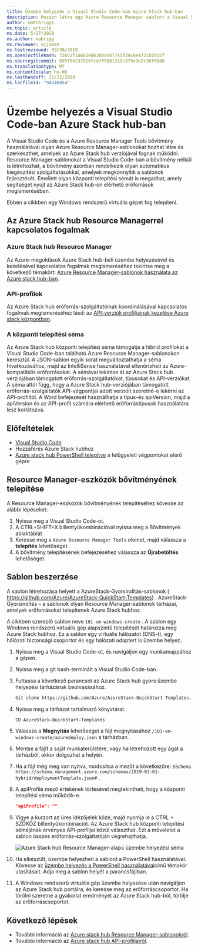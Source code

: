 ```yaml
---
title: Üzembe helyezés a Visual Studio Code-ban Azure Stack hub-ban
description: Hozzon létre egy Azure Resource Manager sablont a Visual Studio Code-ban, és a központi telepítési séma használatával készítse elő az Azure Stack hub saját verziójával kompatibilis sablont.
author: mattbriggs
ms.topic: article
ms.date: 5/27/2020
ms.author: mabrigg
ms.reviewer: sijuman
ms.lastreviewed: 09/30/2019
ms.openlocfilehash: 72652f1a681ed630bdc67745f24c6e472101915f
ms.sourcegitcommit: 695f56237826fce7f5b81319c379c9e2c38f0b88
ms.translationtype: MT
ms.contentlocale: hu-HU
ms.lasthandoff: 11/12/2020
ms.locfileid: "94546854"
---
```

# <a name="deploy-with-visual-studio-code-to-azure-stack-hub"></a>Üzembe helyezés a Visual Studio Code-ban Azure Stack hub-ban

A Visual Studio Code és a Azure Resource Manager Tools bővítmény használatával olyan Azure Resource Manager-sablonokat hozhat létre és szerkeszthet, amelyek az Azure Stack hub verziójával fognak működni. Resource Manager-sablonokat a Visual Studio Code-ban a bővítmény nélkül is létrehozhat, a bővítmény azonban rendelkezik olyan automatikus kiegészítési szolgáltatásokkal, amelyek megkönnyítik a sablonok fejlesztését. Emellett olyan központi telepítési sémát is megadhat, amely segítséget nyújt az Azure Stack hub-on elérhető erőforrások megismerésében.

Ebben a cikkben egy Windows rendszerű virtuális gépet fog telepíteni.

## <a name="concepts-for-azure-stack-hub-resource-manager"></a>Az Azure Stack hub Resource Managerrel kapcsolatos fogalmak

### <a name="azure-stack-hub-resource-manager"></a>Azure Stack hub Resource Manager

Az Azure-megoldások Azure Stack hub-beli üzembe helyezésével és kezelésével kapcsolatos fogalmak megismeréséhez tekintse meg a következő témakört: [Azure Resource Manager-sablonok használata az Azure stack hub-ban](azure-stack-arm-templates.md).

### <a name="api-profiles"></a>API-profilok
Az Azure Stack hub erőforrás-szolgáltatóinak koordinálásával kapcsolatos fogalmak megismeréséhez lásd: az [API-verziók profiljainak kezelése Azure stack központban](azure-stack-version-profiles.md).

### <a name="the-deployment-schema"></a>A központi telepítési séma

Az Azure Stack hub központi telepítési séma támogatja a hibrid profilokat a Visual Studio Code-ban található Azure Resource Manager-sablonokon keresztül. A JSON-sablon egyik sorát megváltoztathatja a séma hivatkozásához, majd az IntelliSense használatával ellenőrizheti az Azure-kompatibilis erőforrásokat. A sémával tekintse át az Azure Stack hub verziójában támogatott erőforrás-szolgáltatókat, típusokat és API-verziókat. A séma attól függ, hogy a Azure Stack hub-verziójában támogatott erőforrás-szolgáltatók API-végpontjai adott verzióit szeretné-e lekérni az API-profiltól. A Word befejezését használhatja a típus-és apiVersion, majd a apiVersion és az API-profil számára elérhető erőforrástípusok használatára lesz korlátozva.

## <a name="prerequisites"></a>Előfeltételek

- [Visual Studio Code](https://code.visualstudio.com/)
- Hozzáférés Azure Stack hubhoz
- [Azure stack hub PowerShell telepítve](../operator/powershell-install-az-module.md?toc=https%3A%2F%2Fdocs.microsoft.com%2Fen-us%2Fazure-stack%2Fuser%2FTOC.json&bc=https%3A%2F%2Fdocs.microsoft.com%2Fen-us%2Fazure-stack%2Fbreadcrumb%2Ftoc.json) a felügyeleti végpontokat elérő gépre

## <a name="install-resource-manager-tools-extension"></a>Resource Manager-eszközök bővítményének telepítése

A Resource Manager-eszközök bővítményének telepítéséhez kövesse az alábbi lépéseket:

1. Nyissa meg a Visual Studio Code-ot.
2. A CTRL+SHIFT+X billentyűkombinációval nyissa meg a Bővítmények ablaktáblát
3. Keresse meg a `Azure Resource Manager Tools` elemet, majd válassza a **telepítés** lehetőséget.
4. A bővítmény telepítésének befejezéséhez válassza az **Újrabetöltés** lehetőséget.

## <a name="get-a-template"></a>Sablon beszerzése

A sablon létrehozása helyett a AzureStack-Gyorsindítás-sablonok ( https://github.com/Azure/AzureStack-QuickStart-Templates) . AzureStack-Gyorsindítás – a sablonok olyan Resource Manager-sablonok tárházai, amelyek erőforrásokat telepítenek Azure Stack hubhoz. 

A cikkben szereplő sablon neve `101-vm-windows-create` . A sablon egy Windows rendszerű virtuális gép alapszintű telepítését határozza meg Azure Stack hubhoz.  Ez a sablon egy virtuális hálózatot (DNS-t), egy hálózati biztonsági csoportot és egy hálózati adaptert is üzembe helyez.

1. Nyissa meg a Visual Studio Code-ot, és navigáljon egy munkamappához a gépen.
2. Nyissa meg a git bash-terminált a Visual Studio Code-ban.
3. Futtassa a következő parancsot az Azure Stack hub gyors üzembe helyezési tárházának beolvasásához.
    ```bash  
    Git clone https://github.com/Azure/AzureStack-QuickStart-Templates.git
    ```
4. Nyissa meg a tárházat tartalmazó könyvtárat.
    ```bash  
    CD AzureStack-QuickStart-Templates
    ```
5. Válassza a **Megnyitás** lehetőséget a fájl megnyitásához `/101-vm-windows-create/azuredeploy.json` a tárházban.
6. Mentse a fájlt a saját munkaterületére, vagy ha létrehozott egy ágat a tárházból, akkor dolgozhat a helyén.
7. Ha a fájl még meg van nyitva, módosítsa a mezőt a következőre: `$Schema` `https://schema.management.azure.com/schemas/2019-03-01-hybrid/deploymentTemplate.json#` .
8. A apiProfile mező értékének törlésével megtekintheti, hogy a központi telepítési séma működik-e.
    ```JSON  
    "apiProfile": ""
    ```
9. Vigye a kurzort az üres idézőjelek közé, majd nyomja le a CTRL + SZÓKÖZ billentyűkombinációt. Az Azure Stack hub központi telepítési sémájának érvényes API-profiljai közül választhat. Ezt a műveletet a sablon összes erőforrás-szolgáltatóján végrehajthatja.

    ![Azure Stack hub Resource Manager-alapú üzembe helyezési séma](./media/azure-stack-resource-manager-deploy-template-vscode/azure-stack-resource-manager-vscode-schema.png)

10. Ha elkészült, üzembe helyezheti a sablont a PowerShell használatával. Kövesse az [üzembe helyezés a PowerShell használatával](azure-stack-deploy-template-powershell.md)című témakör utasításait. Adja meg a sablon helyét a parancsfájlban.
11. A Windows rendszerű virtuális gép üzembe helyezése után navigáljon az Azure Stack hub portálra, és keresse meg az erőforráscsoportot. Ha törölni szeretné a gyakorlat eredményét az Azure Stack hub-ból, törölje az erőforráscsoportot.

## <a name="next-steps"></a>Következő lépések

- További információ az [Azure stack hub Resource Manager-sablonokról](azure-stack-arm-templates.md).  
- További információ az [Azure stack hub API-profiljairól](azure-stack-version-profiles.md).
